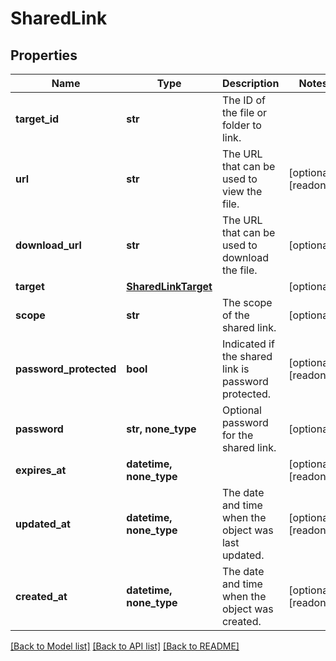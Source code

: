 # SharedLink


## Properties
Name | Type | Description | Notes
------------ | ------------- | ------------- | -------------
**target_id** | **str** | The ID of the file or folder to link. | 
**url** | **str** | The URL that can be used to view the file. | [optional] [readonly] 
**download_url** | **str** | The URL that can be used to download the file. | [optional] 
**target** | [**SharedLinkTarget**](SharedLinkTarget.md) |  | [optional] 
**scope** | **str** | The scope of the shared link. | [optional] 
**password_protected** | **bool** | Indicated if the shared link is password protected. | [optional] [readonly] 
**password** | **str, none_type** | Optional password for the shared link. | [optional] 
**expires_at** | **datetime, none_type** |  | [optional] [readonly] 
**updated_at** | **datetime, none_type** | The date and time when the object was last updated. | [optional] [readonly] 
**created_at** | **datetime, none_type** | The date and time when the object was created. | [optional] [readonly] 

[[Back to Model list]](../../README.md#documentation-for-models) [[Back to API list]](../../README.md#documentation-for-api-endpoints) [[Back to README]](../../README.md)


